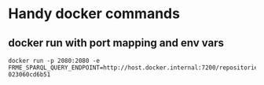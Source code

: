 # Handy docker commands

## docker run with port mapping and env vars

```
docker run -p 2080:2080 -e FRME_SPARQL_QUERY_ENDPOINT=http://host.docker.internal:7200/repositories/fpeData 023060cd6b51
```